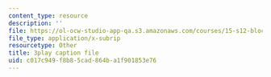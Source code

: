 ```yaml
---
content_type: resource
description: ''
file: https://ol-ocw-studio-app-qa.s3.amazonaws.com/courses/15-s12-blockchain-and-money-fall-2018/c017c949f8b85cad864ba1f901853e76_GLVrOlHLJ1U.vtt
file_type: application/x-subrip
resourcetype: Other
title: 3play caption file
uid: c017c949-f8b8-5cad-864b-a1f901853e76
---
```

